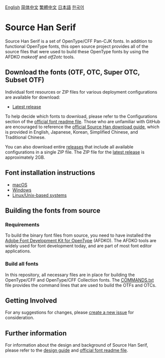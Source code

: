 [English](https://github.com/adobe-fonts/source-han-serif/) [简体中文](README-CN.md) [繁體中文](README-TW.md) [日本語](README-JP.md) [한국어](README-KR.md)

# Source Han Serif

Source Han Serif is a set of OpenType/CFF Pan-CJK fonts. In addition to functional OpenType fonts, this open source project provides all of the source files that were used to build these OpenType fonts by using the AFDKO *makeotf* and *otf2otc* tools.

## Download the fonts (OTF, OTC, Super OTC, Subset OTF)

Individual font resources or ZIP files for various deployment configurations are available for download:

* [Latest release](https://github.com/adobe-fonts/source-han-serif/tree/release)

To help decide which fonts to download, please refer to the Configurations section of the [official font readme file](https://github.com/adobe-fonts/source-han-serif/raw/release/SourceHanSerifReadMe.pdf). Those who are unfamiliar with GitHub are encouraged to reference the [official Source Han download guide](https://github.com/adobe-fonts/source-han-serif/raw/release/download-guide-source-han.pdf), which is provided in English, Japanese, Korean, Simplified Chinese, and Traditional Chinese.

You can also download entire [releases](../../releases) that include all available configurations in a single ZIP file. The ZIP file for the [latest release](../../releases/latest) is approximately 2GB.

## Font installation instructions

* [macOS](https://support.apple.com/en-us/HT201749)
* [Windows](https://www.microsoft.com/en-us/Typography/TrueTypeInstall.aspx)
* [Linux/Unix-based systems](https://github.com/adobe-fonts/source-code-pro/issues/17#issuecomment-8967116)

## Building the fonts from source

### Requirements

To build the binary font files from source, you need to have installed the [Adobe Font Development Kit for OpenType](http://www.adobe.com/devnet/opentype/afdko.html) (AFDKO). The AFDKO tools are widely used for font development today, and are part of most font editor applications.

### Build all fonts

In this repository, all necessary files are in place for building the OpenType/CFF and OpenType/CFF Collection fonts. The [COMMANDS.txt](COMMANDS.txt) file provides the command lines that are used to build the OTFs and OTCs.

## Getting Involved

For any suggestions for changes, please [create a new issue](https://github.com/adobe-fonts/source-han-serif/issues) for consideration.

## Further information

For information about the design and background of Source Han Serif, please refer to the [design guide](https://github.com/adobe-fonts/source-han-serif/raw/release/SourceHanSerifDesignGuide.pdf) and [official font readme file](https://github.com/adobe-fonts/source-han-serif/raw/release/SourceHanSerifReadMe.pdf).
